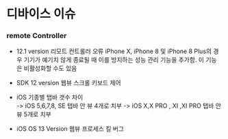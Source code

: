 #  디바이스 이슈

### remote Controller

- 12.1 version 리모트 컨트롤러 오류 
       iPhone X, iPhone 8 및 iPhone 8 Plus의 경우 기기가 예기치 않게 종료될 때 이를 방지하는 성능 관리 기능을 추가함. 이 기능은 비활성화할 수도 있음

- SDK 12 version 웹뷰 스크롤 키보드 제어

- iOS 기종별 탭바 갯수 차이  
  -> iOS 5,6,7,8, SE 탭바 안 뷰 4개로 치부
  -> iOS X,X PRO , XI ,XI PRO 탭바 안 뷰 5개로 치부
  
- iOS OS 13 Version 웹뷰 프로세스 킬 버그 
